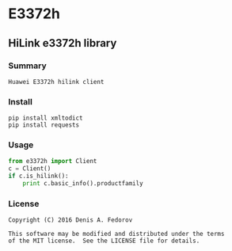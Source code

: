 # E3372h
## HiLink e3372h library


### Summary
```
Huawei E3372h hilink client
```

### Install
```
pip install xmltodict
pip install requests
```

### Usage
```python
from e3372h import Client
c = Client()
if c.is_hilink():
    print c.basic_info().productfamily
```

### License
```
Copyright (C) 2016 Denis A. Fedorov

This software may be modified and distributed under the terms
of the MIT license.  See the LICENSE file for details.
```
